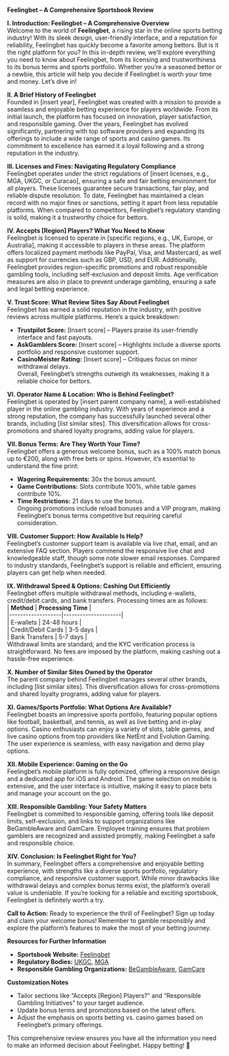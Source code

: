 **Feelingbet – A Comprehensive Sportsbook Review**  

**I. Introduction: Feelingbet – A Comprehensive Overview**  
Welcome to the world of **Feelingbet**, a rising star in the online sports betting industry! With its sleek design, user-friendly interface, and a reputation for reliability, Feelingbet has quickly become a favorite among bettors. But is it the right platform for you? In this in-depth review, we’ll explore everything you need to know about Feelingbet, from its licensing and trustworthiness to its bonus terms and sports portfolio. Whether you’re a seasoned bettor or a newbie, this article will help you decide if Feelingbet is worth your time and money. Let’s dive in!  

**II. A Brief History of Feelingbet**  
Founded in [insert year], Feelingbet was created with a mission to provide a seamless and enjoyable betting experience for players worldwide. From its initial launch, the platform has focused on innovation, player satisfaction, and responsible gaming. Over the years, Feelingbet has evolved significantly, partnering with top software providers and expanding its offerings to include a wide range of sports and casino games. Its commitment to excellence has earned it a loyal following and a strong reputation in the industry.  

**III. Licenses and Fines: Navigating Regulatory Compliance**  
Feelingbet operates under the strict regulations of [insert licenses, e.g., MGA, UKGC, or Curacao], ensuring a safe and fair betting environment for all players. These licenses guarantee secure transactions, fair play, and reliable dispute resolution. To date, Feelingbet has maintained a clean record with no major fines or sanctions, setting it apart from less reputable platforms. When compared to competitors, Feelingbet’s regulatory standing is solid, making it a trustworthy choice for bettors.  

**IV. Accepts [Region] Players? What You Need to Know**  
Feelingbet is licensed to operate in [specific regions, e.g., UK, Europe, or Australia], making it accessible to players in these areas. The platform offers localized payment methods like PayPal, Visa, and Mastercard, as well as support for currencies such as GBP, USD, and EUR. Additionally, Feelingbet provides region-specific promotions and robust responsible gambling tools, including self-exclusion and deposit limits. Age verification measures are also in place to prevent underage gambling, ensuring a safe and legal betting experience.  

**V. Trust Score: What Review Sites Say About Feelingbet**  
Feelingbet has earned a solid reputation in the industry, with positive reviews across multiple platforms. Here’s a quick breakdown:  
- **Trustpilot Score:** [Insert score] – Players praise its user-friendly interface and fast payouts.  
- **AskGamblers Score:** [Insert score] – Highlights include a diverse sports portfolio and responsive customer support.  
- **CasinoMeister Rating:** [Insert score] – Critiques focus on minor withdrawal delays.  
Overall, Feelingbet’s strengths outweigh its weaknesses, making it a reliable choice for bettors.  

**VI. Operator Name & Location: Who is Behind Feelingbet?**  
Feelingbet is operated by [insert parent company name], a well-established player in the online gambling industry. With years of experience and a strong reputation, the company has successfully launched several other brands, including [list similar sites]. This diversification allows for cross-promotions and shared loyalty programs, adding value for players.  

**VII. Bonus Terms: Are They Worth Your Time?**  
Feelingbet offers a generous welcome bonus, such as a 100% match bonus up to €200, along with free bets or spins. However, it’s essential to understand the fine print:  
- **Wagering Requirements:** 30x the bonus amount.  
- **Game Contributions:** Slots contribute 100%, while table games contribute 10%.  
- **Time Restrictions:** 21 days to use the bonus.  
Ongoing promotions include reload bonuses and a VIP program, making Feelingbet’s bonus terms competitive but requiring careful consideration.  

**VIII. Customer Support: How Available Is Help?**  
Feelingbet’s customer support team is available via live chat, email, and an extensive FAQ section. Players commend the responsive live chat and knowledgeable staff, though some note slower email responses. Compared to industry standards, Feelingbet’s support is reliable and efficient, ensuring players can get help when needed.  

**IX. Withdrawal Speed & Options: Cashing Out Efficiently**  
Feelingbet offers multiple withdrawal methods, including e-wallets, credit/debit cards, and bank transfers. Processing times are as follows:  
| **Method**       | **Processing Time** |  
|-------------------|---------------------|  
| E-wallets        | 24-48 hours         |  
| Credit/Debit Cards | 3-5 days            |  
| Bank Transfers    | 5-7 days            |  
Withdrawal limits are standard, and the KYC verification process is straightforward. No fees are imposed by the platform, making cashing out a hassle-free experience.  

**X. Number of Similar Sites Owned by the Operator**  
The parent company behind Feelingbet manages several other brands, including [list similar sites]. This diversification allows for cross-promotions and shared loyalty programs, adding value for players.  

**XI. Games/Sports Portfolio: What Options Are Available?**  
Feelingbet boasts an impressive sports portfolio, featuring popular options like football, basketball, and tennis, as well as live betting and in-play options. Casino enthusiasts can enjoy a variety of slots, table games, and live casino options from top providers like NetEnt and Evolution Gaming. The user experience is seamless, with easy navigation and demo play options.  

**XII. Mobile Experience: Gaming on the Go**  
Feelingbet’s mobile platform is fully optimized, offering a responsive design and a dedicated app for iOS and Android. The game selection on mobile is extensive, and the user interface is intuitive, making it easy to place bets and manage your account on the go.  

**XIII. Responsible Gambling: Your Safety Matters**  
Feelingbet is committed to responsible gaming, offering tools like deposit limits, self-exclusion, and links to support organizations like BeGambleAware and GamCare. Employee training ensures that problem gamblers are recognized and assisted promptly, making Feelingbet a safe and responsible choice.  

**XIV. Conclusion: Is Feelingbet Right for You?**  
In summary, Feelingbet offers a comprehensive and enjoyable betting experience, with strengths like a diverse sports portfolio, regulatory compliance, and responsive customer support. While minor drawbacks like withdrawal delays and complex bonus terms exist, the platform’s overall value is undeniable. If you’re looking for a reliable and exciting sportsbook, Feelingbet is definitely worth a try.  

**Call to Action:** Ready to experience the thrill of Feelingbet? Sign up today and claim your welcome bonus! Remember to gamble responsibly and explore the platform’s features to make the most of your betting journey.  

**Resources for Further Information**  
- **Sportsbook Website:** [Feelingbet](https://feelingbet.fr)  
- **Regulatory Bodies:** [UKGC](https://www.gamblingcommission.gov.uk), [MGA](https://www.mga.org.mt)  
- **Responsible Gambling Organizations:** [BeGambleAware](https://www.begambleaware.org), [GamCare](https://www.gamcare.org.uk)  

**Customization Notes**  
- Tailor sections like “Accepts [Region] Players?” and “Responsible Gambling Initiatives” to your target audience.  
- Update bonus terms and promotions based on the latest offers.  
- Adjust the emphasis on sports betting vs. casino games based on Feelingbet’s primary offerings.  

This comprehensive review ensures you have all the information you need to make an informed decision about Feelingbet. Happy betting! 🎉